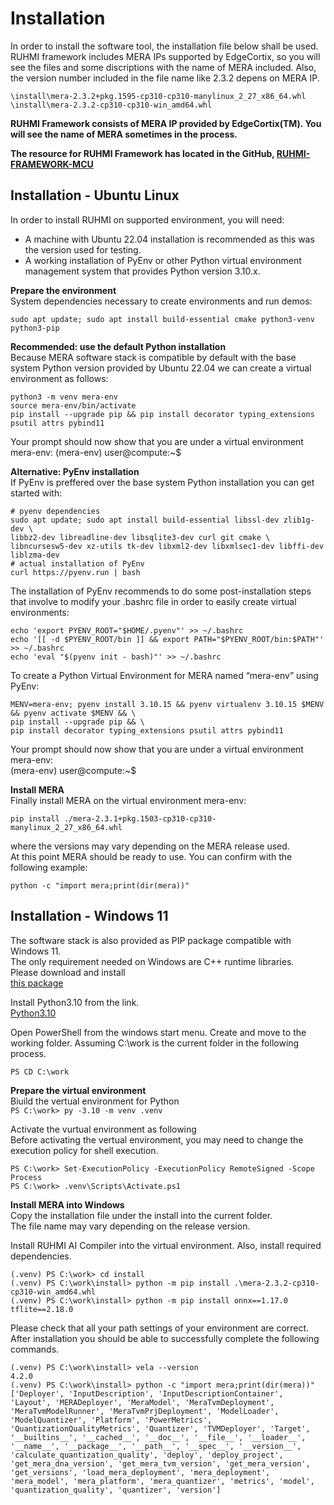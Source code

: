 
# Installation  

In order to install the software tool, the installation file below shall be used.
RUHMI framework includes MERA IPs supported by EdgeCortix, so you will see the files and some discriptions with the name of MERA included.
Also, the version number included in the file name like 2.3.2 depens on MERA IP.
```
\install\mera-2.3.2+pkg.1595-cp310-cp310-manylinux_2_27_x86_64.whl  
\install\mera-2.3.2-cp310-cp310-win_amd64.whl  
```
**RUHMI Framework consists of MERA IP provided by EdgeCortix(TM). You will see the name of MERA sometimes in the process.**  

**The resource for RUHMI Framework has located in the GitHub, [RUHMI-FRAMEWORK-MCU](https://github.com/renesas/ruhmi-framework-mcu)**  

## Installation - Ubuntu Linux  
In order to install RUHMI on supported environment, you will need:
* A machine with Ubuntu 22.04 installation is recommended as this was the version used for testing.
* A working installation of PyEnv or other Python virtual environment management system that provides Python
version 3.10.x.

**Prepare the environment**  
System dependencies necessary to create environments and run demos:  

```
sudo apt update; sudo apt install build-essential cmake python3-venv python3-pip
```

**Recommended: use the default Python installation**  
Because MERA software stack is compatible by default with the base system Python version provided by Ubuntu 22.04
we can create a virtual environment as follows:

```
python3 -m venv mera-env
source mera-env/bin/activate
pip install --upgrade pip && pip install decorator typing_extensions psutil attrs pybind11
```

Your prompt should now show that you are under a virtual environment mera-env:
(mera-env) user@compute:~$

**Alternative: PyEnv installation**  
If PyEnv is preffered over the base system Python installation you can get started with:

```
# pyenv dependencies
sudo apt update; sudo apt install build-essential libssl-dev zlib1g-dev \  
libbz2-dev libreadline-dev libsqlite3-dev curl git cmake \  
libncursesw5-dev xz-utils tk-dev libxml2-dev libxmlsec1-dev libffi-dev liblzma-dev  
# actual installation of PyEnv  
curl https://pyenv.run | bash  
```

The installation of PyEnv recommends to do some post-installation steps that involve to modify your .bashrc file in
order to easily create virtual environments:

```
echo 'export PYENV_ROOT="$HOME/.pyenv"' >> ~/.bashrc  
echo '[[ -d $PYENV_ROOT/bin ]] && export PATH="$PYENV_ROOT/bin:$PATH"' >> ~/.bashrc  
echo 'eval "$(pyenv init - bash)"' >> ~/.bashrc  
```

To create a Python Virtual Environment for MERA named “mera-env” using PyEnv:  

```
MENV=mera-env; pyenv install 3.10.15 && pyenv virtualenv 3.10.15 $MENV && pyenv activate $MENV && \  
pip install --upgrade pip && \  
pip install decorator typing_extensions psutil attrs pybind11  
```

Your prompt should now show that you are under a virtual environment mera-env:  
(mera-env) user@compute:~$  

**Install MERA**  
Finally install MERA on the virtual environment mera-env:  

```
pip install ./mera-2.3.1+pkg.1503-cp310-cp310-manylinux_2_27_x86_64.whl  
```

where the versions may vary depending on the MERA release used.  
At this point MERA should be ready to use. You can confirm with the following example:  

```
python -c "import mera;print(dir(mera))"  
```

## Installation - Windows 11  
The software stack is also provided as PIP package compatible with Windows 11.  
The only requirement needed on Windows are C++ runtime libraries.   
Please download and install   
[this package](https://aka.ms/vs/17/release/vc_redist.x64.exe)   

Install Python3.10 from the link.  
[Python3.10](https://www.python.org/downloads/release/python-3105/)  

Open PowerShell from the windows start menu.
Create and move to the working folder. Assuming C:\work is the current folder in the following process.   
```
PS CD C:\work
```

**Prepare the virtual environment**  
Biuild the vertual environment for Python  
``
PS C:\work> py -3.10 -m venv .venv  
``

Activate the vurtual environment as following   
Before activating the vertual environment, you may need to change the execution policy for shell execution.  
```
PS C:\work> Set-ExecutionPolicy -ExecutionPolicy RemoteSigned -Scope Process  
PS C:\work> .venv\Scripts\Activate.ps1  
```
**Install MERA into Windows**  
Copy the installation file under the install into the current folder.  
The file name may vary depending on the release version.

Install RUHMI AI Compiler into the virtual environment.
Also, install required dependencies.
```
(.venv) PS C:\work> cd install
(.venv) PS C:\work\install> python -m pip install .\mera-2.3.2-cp310-cp310-win_amd64.whl   
(.venv) PS C:\work\install> python -m pip install onnx==1.17.0 tflite==2.18.0
```

Please check that all your path settings of your environment are correct. After installation you should be able to
successfully complete the following commands.
```
(.venv) PS C:\work\install> vela --version
4.2.0
(.venv) PS C:\work\install> python -c "import mera;print(dir(mera))"
['Deployer', 'InputDescription', 'InputDescriptionContainer', 'Layout', 'MERADeployer', 'MeraModel', 'MeraTvmDeployment', 'MeraTvmModelRunner', 'MeraTvmPrjDeployment', 'ModelLoader', 'ModelQuantizer', 'Platform', 'PowerMetrics', 'QuantizationQualityMetrics', 'Quantizer', 'TVMDeployer', 'Target', '__builtins__', '__cached__', '__doc__', '__file__', '__loader__', '__name__', '__package__', '__path__', '__spec__', '__version__', 'calculate_quantization_quality', 'deploy', 'deploy_project', 'get_mera_dna_version', 'get_mera_tvm_version', 'get_mera_version', 'get_versions', 'load_mera_deployment', 'mera_deployment', 'mera_model', 'mera_platform', 'mera_quantizer', 'metrics', 'model', 'quantization_quality', 'quantizer', 'version']  
```
